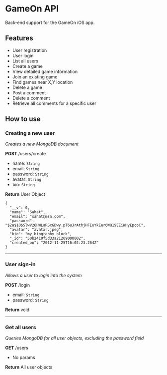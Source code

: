 # GameOn API

Back-end support for the GameOn iOS app.

## Features

- User registration
- User login
- List all users
- Create a game
- View detailed game information
- Join an existing game
- Find games near X,Y location
- Delete a game
- Post a comment
- Delete a comment
- Retrieve all comments for a specific user

## How to use

### Creating a new user
*Creates a new MongoDB document*

**POST** /users/create
- name: `String`
- email: `String`
- password: `String`
- avatar: `String`
- bio: `String`

**Return** User Object

    {
      "__v": 0,
      "name": "Sahat",
      "email": "sahat@msn.com",
      "password": "$2a$10$SlwV26HWLaRSxGDwy.pT6uJrAthjHFIuYkEer6WQ19EEiWHyEpcoC",
      "avatar": "avatar.jpeg",
      "bio": "my_biography_block",
      "_id": "50b2410f5d33a21209000002",
      "created_on": "2012-11-25T16:02:23.264Z"
    }

----

### User sign-in
*Allows a user to login into the system*

**POST** /login
- email: `String`
- password: `String`

**Return** void

----

### Get all users
*Queries MongoDB for all user objects, excluding the password field*

**GET** /users
- No params

**Return** All user objects


